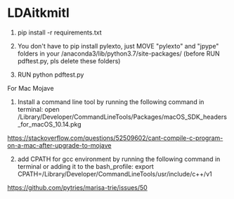# LDAitkmitl

1. pip install -r requirements.txt

2. You don't have to pip install pylexto, just MOVE "pylexto" and "jpype" folders in your /anaconda3/lib/python3.7/site-packages/ (before RUN pdftest.py, pls delete these folders)

3. RUN python pdftest.py


For Mac Mojave
1) Install a command line tool by running the following command in terminal:
open /Library/Developer/CommandLineTools/Packages/macOS_SDK_headers_for_macOS_10.14.pkg

https://stackoverflow.com/questions/52509602/cant-compile-c-program-on-a-mac-after-upgrade-to-mojave

2) add CPATH for gcc environment by running the following command in terminal or adding it to the bash_profile:
export CPATH=/Library/Developer/CommandLineTools/usr/include/c++/v1

https://github.com/pytries/marisa-trie/issues/50
